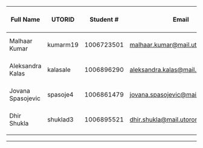 | Full Name       | UTORID | Student # | Email                            | Best Way to Contact          | Github Username  |
|-----------------|--------|-----------|----------------------------------|------------------------------|------------------|
|Malhaar Kumar    |kumarm19|1006723501 |malhaar.kumar@mail.utoronto.ca    |647-679-4566                  |MalhaarKumar      |
|Aleksandra Kalas |kalasale|1006896290 |aleksandra.kalas@mail.utoronto.ca |905-301-0518                  |aleksandrakalas   |
|Jovana Spasojevic|spasoje4|1006861479 |jovana.spasojevic@mail.utoronto.ca|416-704-2115                  |jovana-spasojevic |
|Dhir Shukla      |shuklad3|1006895521 |dhir.shukla@mail.utoronto.ca      |289-400-3376                  |Dhir-Shukla       |
|                 |        |            |       |                     |                  |

---

